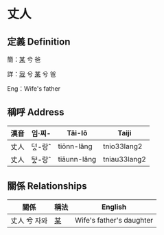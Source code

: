 # 丈人
## 定義 Definition
簡：[某](member18.md) 兮 爸

詳：[我](member1.md) 兮 [某](member18.md) 兮 爸

Eng：Wife's father

## 稱呼 Address

漢音 | 임·찌- | Tâi-lô | Taiji
--- | --- | --- | --- 
丈人 | 뎌ᇫ-랑ˆ | tiōnn-lâng | tnio33lang2 
丈人 | ᄃᆤᇫ-랑ˆ | tiāunn-lâng | tniau33lang2 


## 關係 Relationships

關係 | 稱法 | English
--- | --- | --- 
丈人 兮 자와 | [某](member18.md) | Wife's father's daughter
